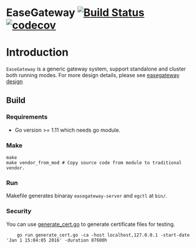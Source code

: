 # EaseGateway [![Build Status](https://travis-ci.com/megaease/easegateway.svg?token=bgrenfvQpzZ8JoKbi6uX&branch=master)](https://travis-ci.com/megaease/easegateway) [![codecov](https://codecov.io/gh/megaease/easegateway/branch/master/graph/badge.svg?token=HAR3ZmYoQG)](https://codecov.io/gh/megaease/easegateway)

# Introduction

`EaseGateway` is a generic gateway system, support standalone and cluster both running modes.
For more design details, please see [easegateway design](./doc/easegateway_design.md)

## Build

### Requirements

- Go version >= 1.11 which needs go module.

### Make

```shell
make
make vendor_from_mod # Copy source code from module to traditional vendor.
```

### Run

Makefile generates binaray `easegateway-server` and `egctl` at `bin/`.

### Security

You can use [generate_cert.go](https://golang.org/src/crypto/tls/generate_cert.go) to generate certificate files for testing.

```shell
    go run generate_cert.go -ca -host localhost,127.0.0.1 -start-date 'Jan 1 15:04:05 2016' -duration 87600h
```
